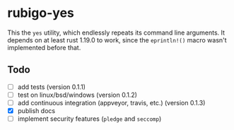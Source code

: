 # rubigo-yes

This the `yes` utility, which endlessly repeats its command line arguments. It
depends on at least rust 1.19.0 to work, since the `eprintln!()` macro wasn't
implemented before that.

## Todo

- [ ] add tests (version 0.1.1)
- [ ] test on linux/bsd/windows (version 0.1.2)
- [ ] add continuous integration (appveyor, travis, etc.)
    (version 0.1.3)
- [X] publish docs
- [ ] implement security features (`pledge` and `seccomp`)
